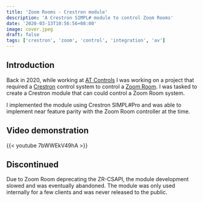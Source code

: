 ```yaml
---
title: 'Zoom Rooms - Crestron module'
description: 'A Crestron SIMPL# module to control Zoom Rooms'
date: '2020-03-13T10:56:56+08:00'
image: cover.jpeg
draft: false
tags: ['crestron', 'zoom', 'control', 'integration', 'av']
---
```


## Introduction

Back in 2020, while working at [AT Controls](https://www.atcontrols.com.au/) I was working on a project that required a [Crestron](https://www.crestron.com) control system to control a [Zoom Room](https://www.zoom.com/en/products/meeting-rooms/). I was tasked to create a Crestron module that can could control a Zoom Room system.

I implemented the module using Crestron SIMPL#Pro and was able to implement near feature parity with the Zoom Room controller at the time.

## Video demonstration

{{< youtube 7bWWEkV49hA >}}

## Discontinued

Due to Zoom Room deprecating the ZR-CSAPI, the module development slowed and was eventually abandoned. The module was only used internally for a few clients and was never released to the public.